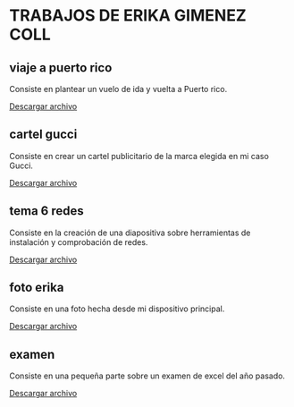 # TRABAJOS DE ERIKA GIMENEZ COLL 

## viaje a puerto rico 

Consiste en plantear un vuelo de ida y vuelta a Puerto rico. 

[Descargar archivo](./trabajos/viajeapuertorico.pptx)

## cartel gucci

Consiste en crear un cartel publicitario de la marca elegida en mi caso Gucci. 

[Descargar archivo](./trabajos/cartelerikagucci.odg)

## tema 6 redes 

Consiste en la creación de una diapositiva sobre herramientas de instalación y comprobación de redes. 

[Descargar archivo](./trabajos/tema6erika.pptx)

## foto erika 

Consiste en una foto hecha desde mi dispositivo principal. 

[Descargar archivo](./trabajos/fotoerika.jpg)

## examen

Consiste en una pequeña parte sobre un examen de excel del año pasado. 

[Descargar archivo](./trabajos/examen.xlsx)
